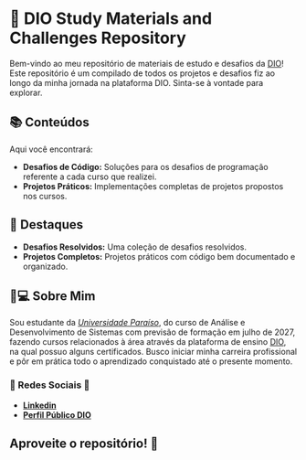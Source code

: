 # 🚀 DIO Study Materials and Challenges Repository

Bem-vindo ao meu repositório de materiais de estudo e desafios da [DIO](https://www.dio.me)! Este repositório é um compilado de todos os projetos e desafios fiz ao longo da minha jornada na plataforma DIO. Sinta-se à vontade para explorar.

## 📚 Conteúdos

Aqui você encontrará:

- **Desafios de Código:** Soluções para os desafios de programação referente a cada curso que realizei.
- **Projetos Práticos:** Implementações completas de projetos propostos nos cursos.

## 🌟 Destaques

- **Desafios Resolvidos:** Uma coleção de desafios resolvidos.
- **Projetos Completos:** Projetos práticos com código bem documentado e organizado.


## 👨💻 Sobre Mim

Sou estudante da _[Universidade Paraíso](https://lp.unifapce.edu.br/)_, do curso de Análise e Desenvolvimento de Sistemas com previsão de formação em julho de 2027, fazendo cursos relacionados à área através da plataforma de ensino [DIO](https://www.dio.me/users/eliel_lira_dev), na qual possuo alguns certificados. Busco iniciar minha carreira profissional e pôr em prática todo o aprendizado conquistado até o presente momento.



### 📧 Redes Sociais 📧

- **[Linkedin](https://www.linkedin.com/in/eliel-lira-dev/)**
- **[Perfil Público DIO](https://www.dio.me/users/eliel_lira_dev)**


## Aproveite o repositório! 🚀